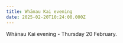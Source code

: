 ```yaml
---
title: Whānau Kai evening
date: 2025-02-20T10:24:00.000Z
---
```

Whānau Kai evening - Thursday 20 February. 
